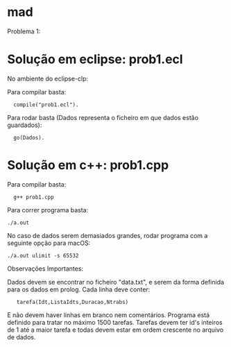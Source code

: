 # mad

Problema 1:

# Solução em eclipse: prob1.ecl

No ambiente do eclipse-clp:

Para compilar basta:

```
  compile("prob1.ecl").
```

Para rodar basta (Dados representa o ficheiro em que dados estão guardados):

```
  go(Dados).
```
# Solução em c++: prob1.cpp

Para compilar basta:
```
  g++ prob1.cpp
```

Para correr programa basta:
 ```
 ./a.out
 ```
 No caso de dados serem demasiados grandes, rodar programa com a seguinte opção para macOS:
  ```
 ./a.out ulimit -s 65532
 ```

 
 Observações Importantes:
 
 Dados devem se encontrar no ficheiro "data.txt", e serem da forma definida para os dados em prolog.
 Cada linha deve conter:
 ```
    tarefa(Idt,ListaIdts,Duracao,Ntrabs)
  ```
  E não devem haver linhas em branco nem comentários. Programa está definido para tratar no máximo 1500 tarefas.
  Tarefas devem ter id's inteiros de 1 até a maior tarefa e todas devem estar em ordem crescente no arquivo de dados.
  
